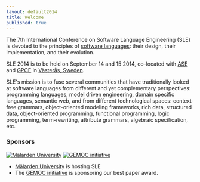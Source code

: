 ```yaml
---
layout: default2014
title: Welcome
published: true
---
```


The 7th International Conference on Software Language Engineering (SLE) is devoted to the principles of [software languages](http://en.wikipedia.org/wiki/Software_language): their design, their implementation, and their evolution. 

SLE 2014 is to be held on September 14 and 15 2014, co-located with [ASE](http://ase2014.org/) and [GPCE](http://program-transformation.org/GPCE14) in [Västerås, Sweden](http://goo.gl/maps/W2COv).

SLE's mission is to fuse several communities that have traditionally looked at software languages from different and yet complementary perspectives: programming languages, model driven engineering, domain specific languages, semantic web, and from different technological spaces: context-free grammars, object-oriented modeling frameworks, rich data, structured data, object-oriented programming, functional programming, logic programming, term-rewriting, attribute grammars, algebraic specification, etc.

### Sponsors

<a href="http://www.mdh.se/"><img src="http://ase2014.org/pics/MDH-logo-en.png" alt="M&auml;larden University"></a> <a href="http://www.gemoc.org"><img src="http://gemoc.org/wp-content/uploads/2012/10/cropped-header-gemoc1.jpg" alt="GEMOC initiative"></a>

* [Mälarden University](http://www.mdh.se/) is hosting SLE
* The [GEMOC initiative](http://www.gemoc.org) is sponsoring our best paper award.